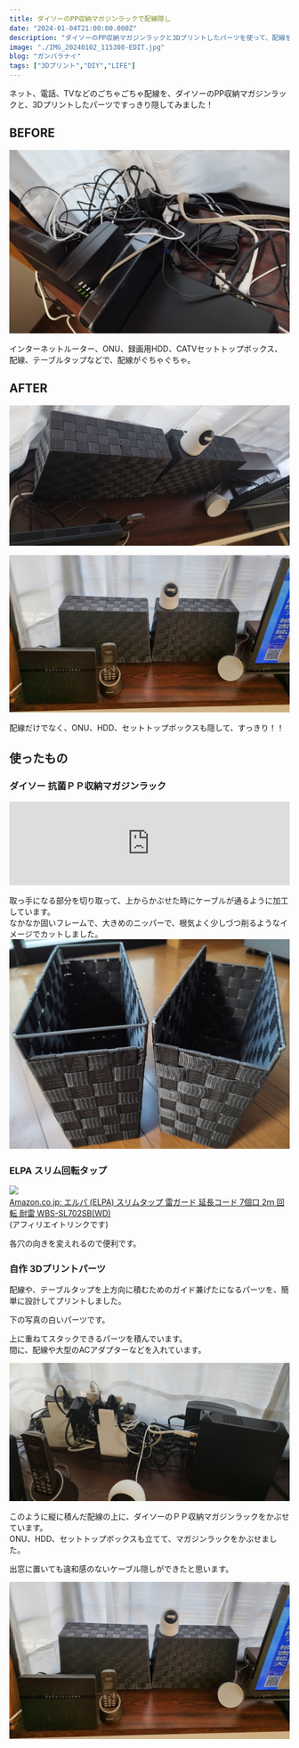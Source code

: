 ```yaml
---
title: ダイソーのPP収納マガジンラックで配線隠し
date: "2024-01-04T21:00:00.000Z"
description: "ダイソーのPP収納マガジンラックと3Dプリントしたパーツを使って、配線をきれいに隠してみました！"
image: "./IMG_20240102_115308-EDIT.jpg"
blog: "ガンバラナイ"
tags: ["3Dプリント","DIY","LIFE"]
---
```

ネット、電話、TVなどのごちゃごちゃ配線を、ダイソーのPP収納マガジンラックと、3Dプリントしたパーツですっきり隠してみました！

## BEFORE
![](IMG_20231224_160903.jpg)

インターネットルーター、ONU、録画用HDD、CATVセットトップボックス、配線、テーブルタップなどで、配線がぐちゃぐちゃ。

## AFTER
![](IMG_20240102_115302.jpg)

![](IMG_20240102_115308-EDIT.jpg)

配線だけでなく、ONU、HDD、セットトップボックスも隠して、すっきり！！

## 使ったもの

### ダイソー 抗菌ＰＰ収納マガジンラック
<iframe title="抗菌ＰＰ収納マガジンラック" src="https://hatenablog-parts.com/embed?url=https://jp.daisonet.com/collections/living0205/products/4550480256153" style="width:100%;height:150px; max-width:600px; margin-left:auto; margin-right:auto;" frameborder="0" scrolling="no" loading="lazy"></iframe>

取っ手になる部分を切り取って、上からかぶせた時にケーブルが通るように加工しています。  
なかなか固いフレームで、大きめのニッパーで、根気よく少しづつ削るようなイメージでカットしました。  
![](IMG_20231224_160845.jpg)

### ELPA スリム回転タップ
![](https://m.media-amazon.com/images/I/61X3wqtyFPL._AC_SL1200_.jpg)  
[Amazon.co.jp: エルパ (ELPA) スリムタップ 雷ガード 延長コード 7個口 2ｍ 回転 耐雷 WBS-SL702SB(WD)](https://amzn.to/3NMw8WH)  
(アフィリエイトリンクです)

各穴の向きを変えれるので便利です。

### 自作 3Dプリントパーツ

配線や、テーブルタップを上方向に積むためのガイド兼げたになるパーツを、簡単に設計してプリントしました。

下の写真の白いパーツです。

上に重ねてスタックできるパーツを積んでいます。  
間に、配線や大型のACアダプターなどを入れています。  

![](IMG_20240102_115344.jpg)


このように縦に積んだ配線の上に、ダイソーのＰＰ収納マガジンラックをかぶせています。  
ONU、HDD、セットトップボックスも立てて、マガジンラックをかぶせました。


出窓に置いても違和感のないケーブル隠しができたと思います。

![](IMG_20240102_115308-EDIT.jpg)

